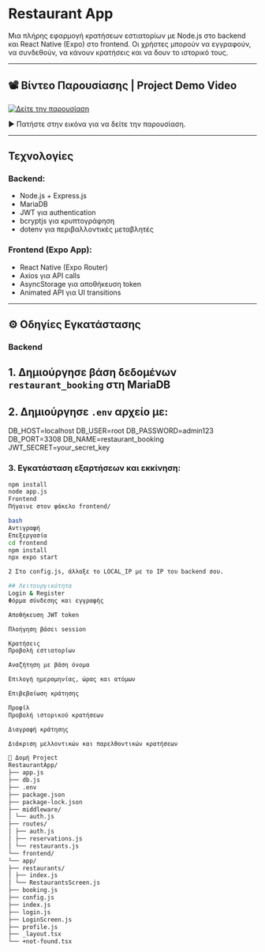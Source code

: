 #  Restaurant  App

Μια πλήρης εφαρμογή κρατήσεων εστιατορίων με Node.js στο backend και React Native (Expo) στο frontend. Οι χρήστες μπορούν να εγγραφούν, να συνδεθούν, να κάνουν κρατήσεις και να δουν το ιστορικό τους.

---

## 📽️ Βίντεο Παρουσίασης | Project Demo Video

[![Δείτε την παρουσίαση](https://img.youtube.com/vi/rPV9cfTbVoE/0.jpg)](https://youtube.com/shorts/rPV9cfTbVoE?feature=share)

▶️ Πατήστε στην εικόνα για να δείτε την παρουσίαση.

---

##  Τεχνολογίες

### Backend:
- Node.js + Express.js
- MariaDB
- JWT για authentication
- bcryptjs για κρυπτογράφηση
- dotenv για περιβαλλοντικές μεταβλητές

### Frontend (Expo App):
- React Native (Expo Router)
- Axios για API calls
- AsyncStorage για αποθήκευση token
- Animated API για UI transitions

---

## ⚙️ Οδηγίες Εγκατάστασης

### Backend

## 1. Δημιούργησε βάση δεδομένων `restaurant_booking` στη MariaDB
 ## 2. Δημιούργησε `.env` αρχείο με:

DB_HOST=localhost
DB_USER=root
DB_PASSWORD=admin123
DB_PORT=3308
DB_NAME=restaurant_booking
JWT_SECRET=your_secret_key


### 3. Εγκατάσταση εξαρτήσεων και εκκίνηση:

```bash
npm install
node app.js
Frontend
Πήγαινε στον φάκελο frontend/

bash
Αντιγραφή
Επεξεργασία
cd frontend
npm install
npx expo start

2 Στο config.js, άλλαξε το LOCAL_IP με το IP του backend σου.

## Λειτουργικότητα
Login & Register
Φόρμα σύνδεσης και εγγραφής

Αποθήκευση JWT token

Πλοήγηση βάσει session

Κρατήσεις
Προβολή εστιατορίων

Αναζήτηση με βάση όνομα

Επιλογή ημερομηνίας, ώρας και ατόμων

Επιβεβαίωση κράτησης

Προφίλ
Προβολή ιστορικού κρατήσεων

Διαγραφή κράτησης

Διάκριση μελλοντικών και παρελθοντικών κρατήσεων

📂 Δομή Project
RestaurantApp/
├── app.js
├── db.js
├── .env
├── package.json
├── package-lock.json
├── middleware/
│ └── auth.js
├── routes/
│ ├── auth.js
│ ├── reservations.js
│ └── restaurants.js
└── frontend/
└── app/
├── restaurants/
│ ├── index.js
│ └── RestaurantsScreen.js
├── booking.js
├── config.js
├── index.js
├── login.js
├── LoginScreen.js
├── profile.js
├── _layout.tsx
└── +not-found.tsx
